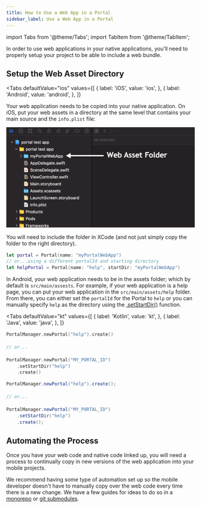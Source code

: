 ```yaml
---
title: How to Use a Web App in a Portal
sidebar_label: Use a Web App in a Portal
---
```


import Tabs from '@theme/Tabs';
import TabItem from '@theme/TabItem';

In order to use web applications in your native applications, you'll need to properly setup your project to be able to include a web bundle.

## Setup the Web Asset Directory

<Tabs 
    defaultValue="ios" 
    values={[
        { label: 'iOS', value: 'ios', },
        { label: 'Android', value: 'android', },
    ]}
>
<TabItem value="ios">

Your web application needs to be copied into your native application. On iOS, put your web assets in a directory at the same level that contains your main source and the `info.plist` file:

![iOS Web Asset Directory](../../static/img/how-to/ios-web-asset-folder.png)

You will need to include the folder in XCode (and not just simply copy the folder to the right directory).


```swift
let portal = Portal(name: "myPortalWebApp")
// or...using a different portalId and starting directory
let helpPortal = Portal(name: "help", startDir: "myPortalWebApp")
```

</TabItem>
<TabItem value="android">

In Android, your web application needs to be in the assets folder; which by default is `src/main/assests`. For example, if your web application is a help page, you can put your web application in the `src/main/assets/help` folder. From there, you can either set the `portalId` for the Portal to `help` or you can manually specify `help` as the directory using the [.setStartDir()](../reference/android/portal-builder#setStartDir) function.

<Tabs 
    defaultValue="kt" 
    values={[
        { label: 'Kotlin', value: 'kt', },
        { label: 'Java', value: 'java', },
    ]}
>
<TabItem value="kt">

```kotlin
PortalManager.newPortal("help").create()

// or...

PortalManager.newPortal("MY_PORTAL_ID")
    .setStartDir("help")
    .create()
```

</TabItem>
<TabItem value="java">

```java
PortalManager.newPortal("help").create();

// or...

PortalManager.newPortal("MY_PORTAL_ID")
    .setStartDir("help")
    .create();
```

</TabItem>

</Tabs>

</TabItem>
</Tabs>

## Automating the Process

Once you have your web code and native code linked up, you will need a process to continually copy in new versions of the web application into your mobile projects. 

We recommend having some type of automation set up so the mobile developer doesn't have to manually copy over the web code every time there is a new change. We have a few guides for ideas to do so in a [monorepo](../tutorials/monorepo-example) or [git submodules](https://git-scm.com/book/en/v2/Git-Tools-Submodules).
